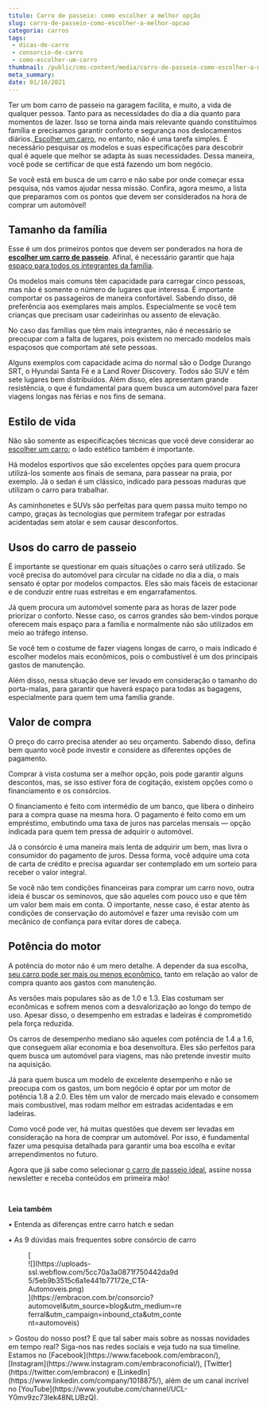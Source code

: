 ```yaml
---
titulo: Carro de passeio: como escolher a melhor opção
slug: carro-de-passeio-como-escolher-a-melhor-opcao
categoria: carros
tags:
 - dicas-de-carro
 - consorcio-de-carro
 - como-escolher-um-carro
thumbnail: /public/cms-content/media/carro-de-passeio-como-escolher-a-melhor-opcao.jpg
meta_summary: 
date: 01/10/2021
---
```

Ter um bom carro de passeio na garagem facilita, e muito, a vida de qualquer pessoa. Tanto para as necessidades do dia a dia quanto para momentos de lazer. Isso se torna ainda mais relevante quando constituímos família e precisamos garantir conforto e segurança nos deslocamentos diários.[ Escolher um carro](https://www.embracon.com.br/blog/7-coisas-para-levar-em-consideracao-ao-escolher-um-carro), no entanto, não é uma tarefa simples. É necessário pesquisar os modelos e suas especificações para descobrir qual é aquele que melhor se adapta às suas necessidades. Dessa maneira, você pode se certificar de que está fazendo um bom negócio.

Se você está em busca de um carro e não sabe por onde começar essa pesquisa, nós vamos ajudar nessa missão. Confira, agora mesmo, a lista que preparamos com os pontos que devem ser considerados na hora de comprar um automóvel!

Tamanho da família
------------------

Esse é um dos primeiros pontos que devem ser ponderados na hora de [**escolher um carro de passeio**](https://www.embracon.com.br/blog/carro-ideal-para-familia). Afinal, é necessário garantir que haja [espaço para todos os integrantes da família](https://www.embracon.com.br/blog/carro-ideal-para-familia).

Os modelos mais comuns têm capacidade para carregar cinco pessoas, mas não é somente o número de lugares que interessa. É importante comportar os passageiros de maneira confortável. Sabendo disso, dê preferência aos exemplares mais amplos. Especialmente se você tem crianças que precisam usar cadeirinhas ou assento de elevação.

No caso das famílias que têm mais integrantes, não é necessário se preocupar com a falta de lugares, pois existem no mercado modelos mais espaçosos que comportam até sete pessoas.

Alguns exemplos com capacidade acima do normal são o Dodge Durango SRT, o Hyundai Santa Fé e a Land Rover Discovery. Todos são SUV e têm sete lugares bem distribuídos. Além disso, eles apresentam grande resistência, o que é fundamental para quem busca um automóvel para fazer viagens longas nas férias e nos fins de semana.

Estilo de vida
--------------

Não são somente as especificações técnicas que você deve considerar ao [escolher um carro](https://www.embracon.com.br/blog/7-coisas-para-levar-em-consideracao-ao-escolher-um-carro); o lado estético também é importante.

Há modelos esportivos que são excelentes opções para quem procura utilizá-los somente aos finais de semana, para passear na praia, por exemplo. Já o sedan é um clássico, indicado para pessoas maduras que utilizam o carro para trabalhar.

As caminhonetes e SUVs são perfeitas para quem passa muito tempo no campo, graças às tecnologias que permitem trafegar por estradas acidentadas sem atolar e sem causar desconfortos.

Usos do carro de passeio
------------------------

É importante se questionar em quais situações o carro será utilizado. Se você precisa do automóvel para circular na cidade no dia a dia, o mais sensato é optar por modelos compactos. Eles são mais fáceis de estacionar e de conduzir entre ruas estreitas e em engarrafamentos.

Já quem procura um automóvel somente para as horas de lazer pode priorizar o conforto. Nesse caso, os carros grandes são bem-vindos porque oferecem mais espaço para a família e normalmente não são utilizados em meio ao tráfego intenso.

Se você tem o costume de fazer viagens longas de carro, o mais indicado é escolher modelos mais econômicos, pois o combustível é um dos principais gastos de manutenção.

Além disso, nessa situação deve ser levado em consideração o tamanho do porta-malas, para garantir que haverá espaço para todas as bagagens, especialmente para quem tem uma família grande.

Valor de compra
---------------

O preço do carro precisa atender ao seu orçamento. Sabendo disso, defina bem quanto você pode investir e considere as diferentes opções de pagamento.

Comprar à vista costuma ser a melhor opção, pois pode garantir alguns descontos, mas, se isso estiver fora de cogitação, existem opções como o financiamento e os consórcios.

O financiamento é feito com intermédio de um banco, que libera o dinheiro para a compra quase na mesma hora. O pagamento é feito como em um empréstimo, embutindo uma taxa de juros nas parcelas mensais — opção indicada para quem tem pressa de adquirir o automóvel.

Já o consórcio é uma maneira mais lenta de adquirir um bem, mas livra o consumidor do pagamento de juros. Dessa forma, você adquire uma cota de carta de crédito e precisa aguardar ser contemplado em um sorteio para receber o valor integral.

Se você não tem condições financeiras para comprar um carro novo, outra ideia é buscar os seminovos, que são aqueles com pouco uso e que têm um valor bem mais em conta. O importante, nesse caso, é estar atento às condições de conservação do automóvel e fazer uma revisão com um mecânico de confiança para evitar dores de cabeça.

Potência do motor
-----------------

A potência do motor não é um mero detalhe. A depender da sua escolha, [seu carro pode ser mais ou menos econômico](https://www.embracon.com.br/blog/afinal-quais-sao-os-carros-mais-economicos-do-mercado), tanto em relação ao valor de compra quanto aos gastos com manutenção.

As versões mais populares são as de 1.0 e 1.3. Elas costumam ser econômicas e sofrem menos com a desvalorização ao longo do tempo de uso. Apesar disso, o desempenho em estradas e ladeiras é comprometido pela força reduzida.

Os carros de desempenho mediano são aqueles com potência de 1.4 a 1.6, que conseguem aliar economia e boa desenvoltura. Eles são perfeitos para quem busca um automóvel para viagens, mas não pretende investir muito na aquisição.

Já para quem busca um modelo de excelente desempenho e não se preocupa com os gastos, um bom negócio é optar por um motor de potência 1.8 a 2.0. Eles têm um valor de mercado mais elevado e consomem mais combustível, mas rodam melhor em estradas acidentadas e em ladeiras.

Como você pode ver, há muitas questões que devem ser levadas em consideração na hora de comprar um automóvel. Por isso, é fundamental fazer uma pesquisa detalhada para garantir uma boa escolha e evitar arrependimentos no futuro.

Agora que já sabe como selecionar [o carro de passeio ideal](https://www.embracon.com.br/blog/saiba-o-que-considerar-para-escolher-o-carro-ideal), assine nossa newsletter e receba conteúdos em primeira mão!

‍

‍**Leia também**

**‍**• Entenda as diferenças entre carro hatch e sedan

• As 9 dúvidas mais frequentes sobre consórcio de carro

<figure class="w-richtext-figure-type-image w-richtext-align-center" style="max-width:310px">[<div>![](https://uploads-ssl.webflow.com/5cc70a3a0871f750442da9d5/5eb9b3515c6a1e441b77172e_CTA-Automoveis.png)</div>](https://embracon.com.br/consorcio?automovel&utm_source=blog&utm_medium=referral&utm_campaign=inbound_cta&utm_content=automoveis)</figure>> Gostou do nosso post? E que tal saber mais sobre as nossas novidades em tempo real? Siga-nos nas redes sociais e veja tudo na sua timeline. Estamos no [Facebook](https://www.facebook.com/embracon/), [Instagram](https://www.instagram.com/embraconoficial/), [Twitter](https://twitter.com/embracon) e [LinkedIn](https://www.linkedin.com/company/1018875/), além de um canal incrível no [YouTube](https://www.youtube.com/channel/UCL-Y0mv9zc73Iek48NLUBzQ).

‍

